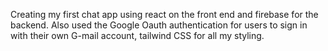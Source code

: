 Creating my first chat app using react on the front end and firebase for the backend. Also used the Google Oauth
authentication for users to sign in with their own G-mail account, tailwind CSS for all my styling.